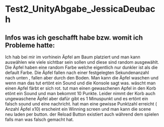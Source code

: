 # Test2_UnityAbgabe_JessicaDeubach

## Infos was ich geschafft habe bzw. womit ich Probleme hatte:

Ich hab bei mir im vorhinein Äpfel am Baum platziert und man kann auswählen wie viele sichtbar sein sollen und diese sind random ausgewählt.
Die Äpfel haben eine random Farbe welche eigentlich nur dunkler ist als die default Farbe.
Die Äpfel fallen nach einer festgelegten Sekundenanzahl nach unten , fallen aber durch den Boden.
Man kann die Äpfel waschen und wenn man das tut ertönt ein Sound und die Konsole sagt was.
wäscht man einen Apfel färbt er sich rot.
tut man einen gewaschenen Apfel in den Korb etönt ein Sound und man bekommt 10 Punkte.
Leider nimmt der Korb auch ungewaschene Äpfel aber dafür gibt es 1 Minuspunkt und es ertönt ein falsch sound und eine nachricht.
hat man eine gewisse Punktzahl erreicht ( Anzahl Äpfel x10) erscheint ein Winning screen und man kann die scene neu laden per button.
der Reload Button existiert auch während dem spielen falls man was falsch gemacht hat.


